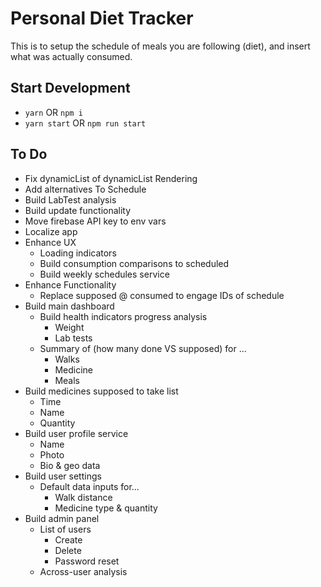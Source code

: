 # Personal Diet Tracker

This is to setup the schedule of meals you are following (diet), and insert what was actually consumed.

## Start Development

- `yarn` OR `npm i`
- `yarn start` OR `npm run start`

## To Do

- Fix dynamicList of dynamicList Rendering
- Add alternatives To Schedule
- Build LabTest analysis
- Build update functionality
- Move firebase API key to env vars
- Localize app
- Enhance UX
  - Loading indicators
  - Build consumption comparisons to scheduled
  - Build weekly schedules service
- Enhance Functionality
  - Replace supposed @ consumed to engage IDs of schedule
- Build main dashboard
  - Build health indicators progress analysis
    - Weight
    - Lab tests
  - Summary of (how many done VS supposed) for ...
    - Walks
    - Medicine
    - Meals
- Build medicines supposed to take list
  - Time
  - Name
  - Quantity
- Build user profile service
  - Name
  - Photo
  - Bio & geo data
- Build user settings
  - Default data inputs for...
    - Walk distance
    - Medicine type & quantity
- Build admin panel
  - List of users
    - Create
    - Delete
    - Password reset
  - Across-user analysis
